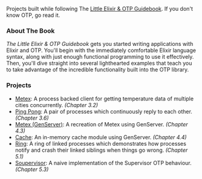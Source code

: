 Projects built while following The [Little Elixir & OTP Guidebook](https://www.manning.com/books/the-little-elixir-and-otp-guidebook). If you don't know OTP, go read it.

### About The Book
_The Little Elixir & OTP Guidebook_ gets you started writing applications with Elixir and OTP. You'll begin with the immediately comfortable Elixir language syntax, along with just enough functional programming to use it effectively. Then, you'll dive straight into several lighthearted examples that teach you to take advantage of the incredible functionality built into the OTP library.

### Projects
- [Metex](/metex_basic): A process backed client for getting temperature data of multiple cities concurrently. _(Chapter 3.2)_
- [Ping Pong](/ping_pong): A pair of processes which continuously reply to each other. _(Chapter 3.6)_
- [Metex (GenServer)](/metex_genserver): A recreation of Metex using GenServer. _(Chapter 4.3)_
- [Cache](/cache): An in-memory cache module using GenServer. _(Chapter 4.4)_
- [Ring](/ring): A ring of linked processes which demonstrates how processes notify and crash their linked siblings when things go wrong. _(Chapter 5.1)_
- [Soupervisor](/soupervisor): A naive implementation of the Supervisor OTP behaviour. _(Chapter 5.3)_
